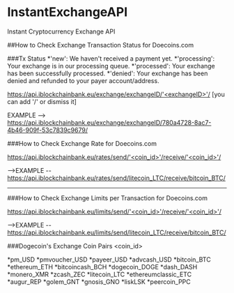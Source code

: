 # InstantExchangeAPI
Instant Cryptocurrency Exchange API

##How to Check Exchange Transaction Status for Doecoins.com

###Tx Status
*'new': We haven't received a payment yet.
*'processing': Your exchange is in our processing queue.
*'processed': Your exchange has been successfully processed.
*'denied': Your exchange has been denied and refunded to your payer account/address.

https://api.iblockchainbank.eu/exchange/exchangeID/'<exchangeID>'/          [you can add '/' or dismiss it]


EXAMPLE --> https://api.iblockchainbank.eu/exchange/exchangeID/780a4728-8ac7-4b46-909f-53c7839c9679/



###How to Check Exchange Rate for Doecoins.com

https://api.iblockchainbank.eu/rates/send/'<coin_id>'/receive/'<coin_id>'/

-->EXAMPLE -- https://api.iblockchainbank.eu/rates/send/litecoin_LTC/receive/bitcoin_BTC/

--------------------------------------------------------------------------------------------------------------------------------------

###How to Check Exchange Limits per Transaction for Doecoins.com

https://api.iblockchainbank.eu/limits/send/'<coin_id>'/receive/'<coin_id>'/

-->EXAMPLE -- https://api.iblockchainbank.eu/limits/send/litecoin_LTC/receive/bitcoin_BTC/

###Dogecoin's Exchange Coin Pairs <coin_id>

*pm_USD
*pmvoucher_USD
*payeer_USD
*advcash_USD
*bitcoin_BTC
*ethereum_ETH
*bitcoincash_BCH
*dogecoin_DOGE
*dash_DASH
*monero_XMR
*zcash_ZEC
*litecoin_LTC
*ethereumclassic_ETC
*augur_REP
*golem_GNT
*gnosis_GNO
*liskLSK
*peercoin_PPC
